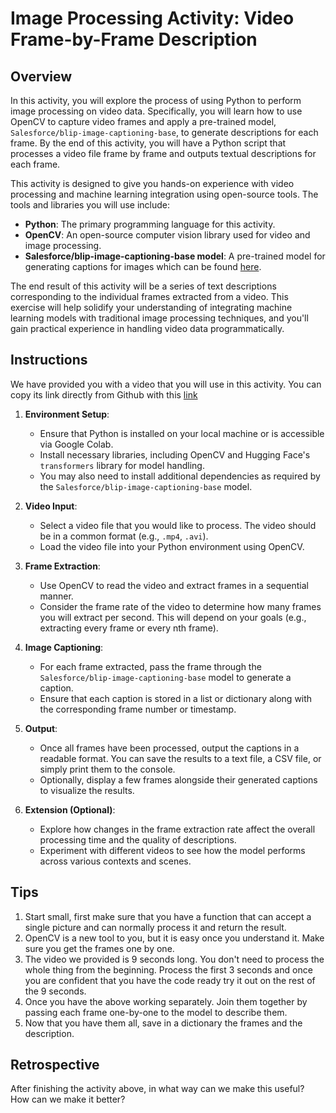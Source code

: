 # Image Processing Activity: Video Frame-by-Frame Description

## Overview

In this activity, you will explore the process of using Python to perform image processing on video data. Specifically, you will learn how to use OpenCV to capture video frames and apply a pre-trained model, `Salesforce/blip-image-captioning-base`, to generate descriptions for each frame. By the end of this activity, you will have a Python script that processes a video file frame by frame and outputs textual descriptions for each frame.

This activity is designed to give you hands-on experience with video processing and machine learning integration using open-source tools. The tools and libraries you will use include:

- **Python**: The primary programming language for this activity.
- **OpenCV**: An open-source computer vision library used for video and image processing.
- **Salesforce/blip-image-captioning-base model**: A pre-trained model for generating captions for images which can be found [here](https://huggingface.co/Salesforce/blip-image-captioning-base).

The end result of this activity will be a series of text descriptions corresponding to the individual frames extracted from a video.
This exercise will help solidify your understanding of integrating machine learning models with traditional image processing techniques, and you'll gain practical experience in handling video data programmatically.
## Instructions
We have provided you with a video that you will use in this activity. You can copy its link directly from Github with this [link](https://github.com/user-attachments/assets/d024a685-8740-4537-94f7-e05bd512bdd7)


1. **Environment Setup**:
   - Ensure that Python is installed on your local machine or is accessible via Google Colab.
   - Install necessary libraries, including OpenCV and Hugging Face's `transformers` library for model handling.
   - You may also need to install additional dependencies as required by the `Salesforce/blip-image-captioning-base` model.

2. **Video Input**:
   - Select a video file that you would like to process. The video should be in a common format (e.g., `.mp4`, `.avi`).
   - Load the video file into your Python environment using OpenCV.

3. **Frame Extraction**:
   - Use OpenCV to read the video and extract frames in a sequential manner.
   - Consider the frame rate of the video to determine how many frames you will extract per second. This will depend on your goals (e.g., extracting every frame or every nth frame).

4. **Image Captioning**:
   - For each frame extracted, pass the frame through the `Salesforce/blip-image-captioning-base` model to generate a caption.
   - Ensure that each caption is stored in a list or dictionary along with the corresponding frame number or timestamp.

5. **Output**:
   - Once all frames have been processed, output the captions in a readable format. You can save the results to a text file, a CSV file, or simply print them to the console.
   - Optionally, display a few frames alongside their generated captions to visualize the results.

6. **Extension (Optional)**:
   - Explore how changes in the frame extraction rate affect the overall processing time and the quality of descriptions.
   - Experiment with different videos to see how the model performs across various contexts and scenes.

## Tips
1. Start small, first make sure that you have a function that can accept a single picture and can normally process it and return the result.
2. OpenCV is a new tool to you, but it is easy once you understand it. Make sure you get the frames one by one.
3. The video we provided is 9 seconds long. You don't need to process the whole thing from the beginning. Process the first 3 seconds and once you are confident that you have the code ready try it out on the rest of the 9 seconds.
4. Once you have the above working separately. Join them together by passing each frame one-by-one to the model to describe them.
5. Now that you have them all, save in a dictionary the frames and the description.

## Retrospective
After finishing the activity above, in what way can we make this useful? How can we make it better?
